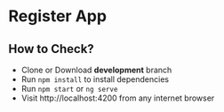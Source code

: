 # Register App


## How to Check?

* Clone or Download **development** branch
* Run `npm install` to install dependencies
* Run `npm start` or `ng serve`
* Visit http://localhost:4200 from any internet browser